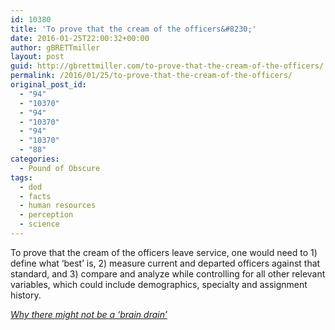 ```yaml
---
id: 10380
title: 'To prove that the cream of the officers&#8230;'
date: 2016-01-25T22:00:32+00:00
author: gBRETTmiller
layout: post
guid: http://gbrettmiller.com/to-prove-that-the-cream-of-the-officers/
permalink: /2016/01/25/to-prove-that-the-cream-of-the-officers/
original_post_id:
  - "94"
  - "10370"
  - "94"
  - "10370"
  - "94"
  - "10370"
  - "88"
categories:
  - Pound of Obscure
tags:
  - dod
  - facts
  - human resources
  - perception
  - science
---
```

To prove that the cream of the officers leave service, one would need to 1) define what ‘best’ is, 2) measure current and departed officers against that standard, and 3) compare and analyze while controlling for all other relevant variables, which could include demographics, specialty and assignment history.

<cite><a href="http://www.realcleardefense.com/articles/2016/01/07/why_there_might_not_be_a_brain_drain_108871.html">Why there might not be a &#8216;brain drain&#8217;</a></cite>